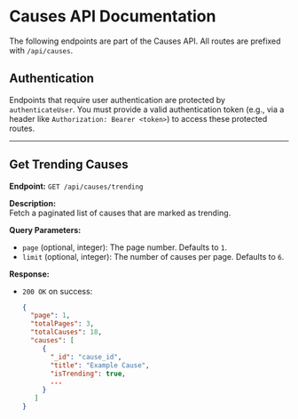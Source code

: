 # Causes API Documentation

The following endpoints are part of the Causes API. All routes are prefixed with `/api/causes`.

## Authentication

Endpoints that require user authentication are protected by `authenticateUser`. You must provide a valid authentication token (e.g., via a header like `Authorization: Bearer <token>`) to access these protected routes.

---

## Get Trending Causes

**Endpoint:** `GET /api/causes/trending`

**Description:**  
Fetch a paginated list of causes that are marked as trending.

**Query Parameters:**
- `page` (optional, integer): The page number. Defaults to `1`.
- `limit` (optional, integer): The number of causes per page. Defaults to `6`.

**Response:**
- `200 OK` on success:
  ```json
  {
    "page": 1,
    "totalPages": 3,
    "totalCauses": 18,
    "causes": [
       {
         "_id": "cause_id",
         "title": "Example Cause",
         "isTrending": true,
         ...
       }
     ]
  }

